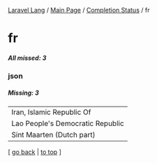 [Laravel Lang](https://github.com/Laravel-Lang/lang) / [Main Page](../index.md) / [Completion Status](../status.md) / fr

# fr

##### All missed: 3


### json

##### Missing: 3

<table >
<tr><td align="left" >
Iran, Islamic Republic Of
</td>
</tr>
<tr><td align="left" >
Lao People's Democratic Republic
</td>
</tr>
<tr><td align="left" >
Sint Maarten (Dutch part)
</td>
</tr>

</table>


[ [go back](../status.md) | [to top](#) ]

